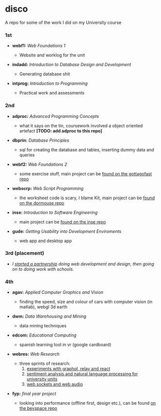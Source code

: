 # disco

A repo for some of the work I did on my University course

### 1st

  + **webf1:** _Web Foundations 1_
    + Website and worklog for the unit

  + **indadd:** _Introduction to Database Design and Development_
    + Generating database shit

  + **intprog:** _Introduction to Programming_
    + Practical work and assessments

### 2nd

  + **adproc:** _Advanced Programming Concepts_
    + what it says on the tin, coursework involved a object oriented artefact **[TODO: add adproc to this repo]** 

  + **dbprin:** _Database Principles_
    + sql for creating the database and tables, inserting dummy data and queries

  + **webf2:** _Web Foundations 2_
    + some exercise stuff, main project can be [found on the gottagofast repo](http://github.com/zaccolley/gottagofast)

  + **webscrp:** _Web Script Programming_
    + the worksheet code is scary, I blame Kit, main project can be [found on the dormouse repo](http://github.com/zaccolley/dormouse)
  
  + **inse:** _Introduction to Software Engineering_
    + main project can be [found on the inse repo](http://github.com/zaccolley/inse)
  
  + **gude:** _Getting Usability into Development Enviroments_
    + web app and desktop app

### 3rd (placement)

+ _I [started a partnership](http://rosedigital.co.uk) doing web development and design, then going on to doing work with schools._

### 4th

  + **agav:** _Applied Computer Graphics and Vision_
    + finding the speed, size and colour of cars with computer vision (in matlab), webgl 3d earth
    
  + **dwm:** _Data Warehousing and Mining_
    + data mining techniques
  
  + **edcom:** _Educational Computing_
    + spanish learning tool in vr (google cardboard)
    
  + **webres:** _Web Research_
    + three sprints of research:
      1. [experiments with graphql, relay and react](https://github.com/zaccolley/react-relay-graphql-experiments)
      2. [sentiment analysis and natural language processing for university units](https://github.com/zaccolley/units4u)
      3. [web sockets and web audio](https://github.com/zaccolley/desrever)
    
  + **fyp:** _final year project_
    + looking into performance (offline first, design etc.), can be found [on the bevspace repo](http://github.com/zaccolley/bevspace)

